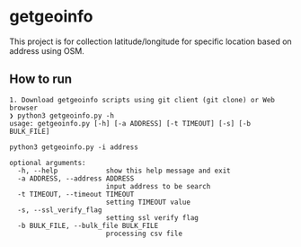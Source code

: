 # getgeoinfo
This project is for collection latitude/longitude for specific location based on address using OSM.

## How to run
```
1. Download getgeoinfo scripts using git client (git clone) or Web browser
❯ python3 getgeoinfo.py -h
usage: getgeoinfo.py [-h] [-a ADDRESS] [-t TIMEOUT] [-s] [-b BULK_FILE]

python3 getgeoinfo.py -i address

optional arguments:
  -h, --help            show this help message and exit
  -a ADDRESS, --address ADDRESS
                        input address to be search
  -t TIMEOUT, --timeout TIMEOUT
                        setting TIMEOUT value
  -s, --ssl_verify_flag
                        setting ssl verify flag
  -b BULK_FILE, --bulk_file BULK_FILE
                        processing csv file
```
